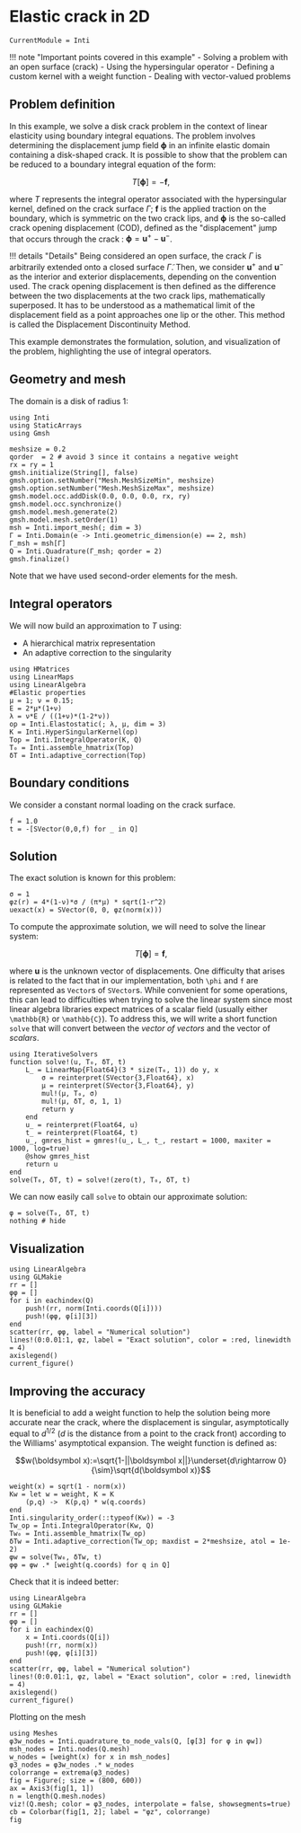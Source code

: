 # Elastic crack in 2D

```@meta
CurrentModule = Inti
```

!!! note "Important points covered in this example"
      - Solving a problem with an open surface (crack)
      - Using the hypersingular operator
      - Defining a custom kernel with a weight function
      - Dealing with vector-valued problems
  
## Problem definition

In this example, we solve a disk crack problem in the context of linear elasticity using
boundary integral equations. The problem involves determining the displacement jump field
$\boldsymbol{\phi}$ in an infinite elastic domain containing a disk-shaped crack. It is
possible to show that the problem can be reduced to a boundary integral equation of the
form:

```math
T[\boldsymbol{\phi}] = -\boldsymbol{f},
```

where $T$ represents the integral operator associated with the hypersingular kernel, defined on the crack surface $\Gamma$; $\boldsymbol{f}$ is the applied traction on the boundary, which is symmetric on the two crack lips, and $\boldsymbol{\phi}$ is the so-called crack opening displacement (COD), defined as the "displacement" jump that occurs through the crack : $\boldsymbol{\phi}=\boldsymbol u^+-\boldsymbol u^-$. 

!!! details "Details"
    Being considered an open surface, the crack $\Gamma$ is arbitrarily extended onto a closed surface $\tilde\Gamma$. Then, we consider $\boldsymbol{u}^+$ and $\boldsymbol{u}^-$ as the interior and exterior displacements, depending on the convention used. The crack opening displacement is then defined as the difference between the two displacements at the two crack lips, mathematically superposed. It has to be understood as a mathematical limit of the displacement field as a point approaches one lip or the other. This method is called the Displacement Discontinuity Method.

This example demonstrates the
formulation, solution, and visualization of the problem, highlighting the use of integral
operators.

## Geometry and mesh

The domain is a disk of radius 1:

```@example crack_elasticity
using Inti
using StaticArrays
using Gmsh

meshsize = 0.2
qorder  = 2 # avoid 3 since it contains a negative weight
rx = ry = 1
gmsh.initialize(String[], false)
gmsh.option.setNumber("Mesh.MeshSizeMin", meshsize)
gmsh.option.setNumber("Mesh.MeshSizeMax", meshsize)
gmsh.model.occ.addDisk(0.0, 0.0, 0.0, rx, ry)
gmsh.model.occ.synchronize()
gmsh.model.mesh.generate(2)
gmsh.model.mesh.setOrder(1)
msh = Inti.import_mesh(; dim = 3)
Γ = Inti.Domain(e -> Inti.geometric_dimension(e) == 2, msh)
Γ_msh = msh[Γ]
Q = Inti.Quadrature(Γ_msh; qorder = 2)
gmsh.finalize()
```

Note that we have used second-order elements for the mesh.

## Integral operators

We will now build an approximation to $T$ using:

- A hierarchical matrix representation
- An adaptive correction to the singularity

```@example crack_elasticity
using HMatrices
using LinearMaps
using LinearAlgebra
#Elastic properties
μ = 1; ν = 0.15;
E = 2*μ*(1+ν)
λ = ν*E / ((1+ν)*(1-2*ν))
op = Inti.Elastostatic(; λ, μ, dim = 3)
K = Inti.HyperSingularKernel(op)
Top = Inti.IntegralOperator(K, Q)
T₀ = Inti.assemble_hmatrix(Top)
δT = Inti.adaptive_correction(Top)
```

## Boundary conditions

We consider a constant normal loading on the crack surface.

```@example crack_elasticity
f = 1.0
t = -[SVector(0,0,f) for _ in Q]
```

## Solution

The exact solution is known for this problem:

```@example crack_elasticity
σ = 1
φz(r) = 4*(1-ν)*σ / (π*μ) * sqrt(1-r^2)
uexact(x) = SVector(0, 0, φz(norm(x)))
```

To compute the approximate solution, we will need to solve the linear system:

```math
T[\boldsymbol{\phi}] = \boldsymbol{f},
```

where $\boldsymbol{u}$ is the unknown vector of displacements. One difficulty that arises is
related to the fact that in our implementation, both `\phi` and `f` are represented as
`Vector`s of `SVector`s. While convenient for some operations, this can lead to difficulties
when trying to solve the linear system since most linear algebra libraries expect matrices
of a scalar field (usually either ``\mathbb{R}`` or ``\mathbb{C}``). To address this, we
will write a short function `solve` that will convert between the *vector of vectors* and
the vector of *scalars*.

```@example crack_elasticity
using IterativeSolvers
function solve!(u, T₀, δT, t)
    L_ = LinearMap{Float64}(3 * size(T₀, 1)) do y, x
        σ = reinterpret(SVector{3,Float64}, x)
        μ = reinterpret(SVector{3,Float64}, y)
        mul!(μ, T₀, σ)
        mul!(μ, δT, σ, 1, 1)
        return y
    end
    u_ = reinterpret(Float64, u)
    t_ = reinterpret(Float64, t)
    u_, gmres_hist = gmres!(u_, L_, t_, restart = 1000, maxiter = 1000, log=true)
    @show gmres_hist
    return u
end
solve(T₀, δT, t) = solve!(zero(t), T₀, δT, t)
```

We can now easily call `solve` to obtain our approximate solution:

```@example crack_elasticity
φ = solve(T₀, δT, t)
nothing # hide
```

## Visualization

```@example crack_elasticity
using LinearAlgebra
using GLMakie
rr = []
φφ = []
for i in eachindex(Q)
    push!(rr, norm(Inti.coords(Q[i])))
    push!(φφ, φ[i][3])
end
scatter(rr, φφ, label = "Numerical solution")
lines!(0:0.01:1, φz, label = "Exact solution", color = :red, linewidth = 4)
axislegend()
current_figure()
```

## Improving the accuracy

It is beneficial to add a weight function to help the solution being more accurate near the crack, where the displacement is singular, asymptotically equal to $d^{1/2}$ ($d$ is the distance from a point to the crack front) according to the Williams' asymptotical expansion. The weight function is defined as:

$$w(\boldsymbol x):=\sqrt{1-||\boldsymbol x||}\underset{d\rightarrow 0}{\sim}\sqrt{d(\boldsymbol x)}$$

```@example crack_elasticity
weight(x) = sqrt(1 - norm(x))
Kw = let w = weight, K = K
    (p,q) ->  K(p,q) * w(q.coords)
end
Inti.singularity_order(::typeof(Kw)) = -3
Tw_op = Inti.IntegralOperator(Kw, Q)
Tw₀ = Inti.assemble_hmatrix(Tw_op)
δTw = Inti.adaptive_correction(Tw_op; maxdist = 2*meshsize, atol = 1e-2)
φw = solve(Tw₀, δTw, t)
φφ = φw .* [weight(q.coords) for q in Q]
```

Check that it is indeed better:

```@example crack_elasticity
using LinearAlgebra
using GLMakie
rr = []
φφ = []
for i in eachindex(Q)
    x = Inti.coords(Q[i])
    push!(rr, norm(x))
    push!(φφ, φ[i][3])
end
scatter(rr, φφ, label = "Numerical solution")
lines!(0:0.01:1, φz, label = "Exact solution", color = :red, linewidth = 4)
axislegend()
current_figure()
```

Plotting on the mesh

```@example crack_elasticity
using Meshes
φ3w_nodes = Inti.quadrature_to_node_vals(Q, [φ[3] for φ in φw])
msh_nodes = Inti.nodes(Q.mesh)
w_nodes = [weight(x) for x in msh_nodes]
φ3_nodes = φ3w_nodes .* w_nodes
colorrange = extrema(φ3_nodes)
fig = Figure(; size = (800, 600))
ax = Axis3(fig[1, 1])
n = length(Q.mesh.nodes)
viz!(Q.mesh; color = φ3_nodes, interpolate = false, showsegments=true)
cb = Colorbar(fig[1, 2]; label = "φz", colorrange)
fig
```
